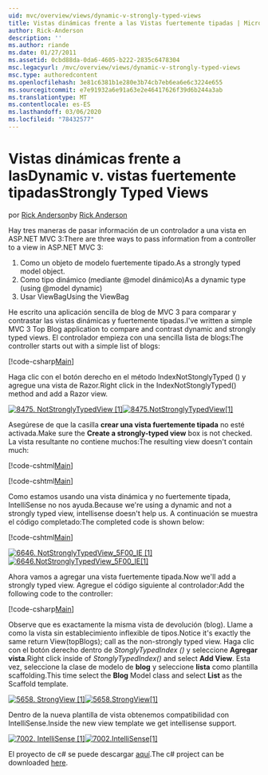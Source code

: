 ```yaml
---
uid: mvc/overview/views/dynamic-v-strongly-typed-views
title: Vistas dinámicas frente a las Vistas fuertemente tipadas | Microsoft Docs
author: Rick-Anderson
description: ''
ms.author: riande
ms.date: 01/27/2011
ms.assetid: 0cbd88da-0da6-4605-b222-2835c6478304
msc.legacyurl: /mvc/overview/views/dynamic-v-strongly-typed-views
msc.type: authoredcontent
ms.openlocfilehash: 3e81c6381b1e280e3b74cb7eb6ea6e6c3224e655
ms.sourcegitcommit: e7e91932a6e91a63e2e46417626f39d6b244a3ab
ms.translationtype: MT
ms.contentlocale: es-ES
ms.lasthandoff: 03/06/2020
ms.locfileid: "78432577"
---
```

# <a name="dynamic-v-strongly-typed-views"></a><span data-ttu-id="accf8-103">Vistas dinámicas frente a las</span><span class="sxs-lookup"><span data-stu-id="accf8-103">Dynamic v.</span></span> <span data-ttu-id="accf8-104">vistas fuertemente tipadas</span><span class="sxs-lookup"><span data-stu-id="accf8-104">Strongly Typed Views</span></span>

<span data-ttu-id="accf8-105">por [Rick Anderson](https://twitter.com/RickAndMSFT)</span><span class="sxs-lookup"><span data-stu-id="accf8-105">by [Rick Anderson](https://twitter.com/RickAndMSFT)</span></span>

<span data-ttu-id="accf8-106">Hay tres maneras de pasar información de un controlador a una vista en ASP.NET MVC 3:</span><span class="sxs-lookup"><span data-stu-id="accf8-106">There are three ways to pass information from a controller to a view in ASP.NET MVC 3:</span></span>

1. <span data-ttu-id="accf8-107">Como un objeto de modelo fuertemente tipado.</span><span class="sxs-lookup"><span data-stu-id="accf8-107">As a strongly typed model object.</span></span>
2. <span data-ttu-id="accf8-108">Como tipo dinámico (mediante @model dinámico)</span><span class="sxs-lookup"><span data-stu-id="accf8-108">As a dynamic type (using @model dynamic)</span></span>
3. <span data-ttu-id="accf8-109">Usar ViewBag</span><span class="sxs-lookup"><span data-stu-id="accf8-109">Using the ViewBag</span></span>

<span data-ttu-id="accf8-110">He escrito una aplicación sencilla de blog de MVC 3 para comparar y contrastar las vistas dinámicas y fuertemente tipadas.</span><span class="sxs-lookup"><span data-stu-id="accf8-110">I've written a simple MVC 3 Top Blog application to compare and contrast dynamic and strongly typed views.</span></span> <span data-ttu-id="accf8-111">El controlador empieza con una sencilla lista de blogs:</span><span class="sxs-lookup"><span data-stu-id="accf8-111">The controller starts out with a simple list of blogs:</span></span>

[!code-csharp[Main](dynamic-v-strongly-typed-views/samples/sample1.cs)]

<span data-ttu-id="accf8-112">Haga clic con el botón derecho en el método IndexNotStonglyTyped () y agregue una vista de Razor.</span><span class="sxs-lookup"><span data-stu-id="accf8-112">Right click in the IndexNotStonglyTyped() method and add a Razor view.</span></span>

<span data-ttu-id="accf8-113">[![8475. NotStronglyTypedView [1]](dynamic-v-strongly-typed-views/_static/image2.png)](dynamic-v-strongly-typed-views/_static/image1.png)</span><span class="sxs-lookup"><span data-stu-id="accf8-113">[![8475.NotStronglyTypedView[1]](dynamic-v-strongly-typed-views/_static/image2.png)](dynamic-v-strongly-typed-views/_static/image1.png)</span></span>

<span data-ttu-id="accf8-114">Asegúrese de que la casilla **crear una vista fuertemente tipada** no esté activada.</span><span class="sxs-lookup"><span data-stu-id="accf8-114">Make sure the **Create a strongly-typed view** box is not checked.</span></span> <span data-ttu-id="accf8-115">La vista resultante no contiene muchos:</span><span class="sxs-lookup"><span data-stu-id="accf8-115">The resulting view doesn't contain much:</span></span>

[!code-cshtml[Main](dynamic-v-strongly-typed-views/samples/sample2.cshtml)]

[!code-cshtml[Main](dynamic-v-strongly-typed-views/samples/sample3.cshtml)]

<span data-ttu-id="accf8-116">Como estamos usando una vista dinámica y no fuertemente tipada, IntelliSense no nos ayuda.</span><span class="sxs-lookup"><span data-stu-id="accf8-116">Because we're using a dynamic and not a strongly typed view, intellisense doesn't help us.</span></span> <span data-ttu-id="accf8-117">A continuación se muestra el código completado:</span><span class="sxs-lookup"><span data-stu-id="accf8-117">The completed code is shown below:</span></span>

[!code-cshtml[Main](dynamic-v-strongly-typed-views/samples/sample4.cshtml)]

<span data-ttu-id="accf8-118">[![6646. NotStronglyTypedView_5F00_IE [1]](dynamic-v-strongly-typed-views/_static/image4.png)](dynamic-v-strongly-typed-views/_static/image3.png)</span><span class="sxs-lookup"><span data-stu-id="accf8-118">[![6646.NotStronglyTypedView_5F00_IE[1]](dynamic-v-strongly-typed-views/_static/image4.png)](dynamic-v-strongly-typed-views/_static/image3.png)</span></span>

<span data-ttu-id="accf8-119">Ahora vamos a agregar una vista fuertemente tipada.</span><span class="sxs-lookup"><span data-stu-id="accf8-119">Now we'll add a strongly typed view.</span></span> <span data-ttu-id="accf8-120">Agregue el código siguiente al controlador:</span><span class="sxs-lookup"><span data-stu-id="accf8-120">Add the following code to the controller:</span></span>

[!code-csharp[Main](dynamic-v-strongly-typed-views/samples/sample5.cs)]

<span data-ttu-id="accf8-121">Observe que es exactamente la misma vista de devolución (blog). Llame a como la vista sin establecimiento inflexible de tipos.</span><span class="sxs-lookup"><span data-stu-id="accf8-121">Notice it's exactly the same return View(topBlogs); call as the non-strongly typed view.</span></span> <span data-ttu-id="accf8-122">Haga clic con el botón derecho dentro de *StonglyTypedIndex ()* y seleccione **Agregar vista**.</span><span class="sxs-lookup"><span data-stu-id="accf8-122">Right click inside of *StonglyTypedIndex()* and select **Add View**.</span></span> <span data-ttu-id="accf8-123">Esta vez, seleccione la clase de modelo de **blog** y seleccione **lista** como plantilla scaffolding.</span><span class="sxs-lookup"><span data-stu-id="accf8-123">This time select the **Blog** Model class and select **List** as the Scaffold template.</span></span>

<span data-ttu-id="accf8-124">[![5658. StrongView [1]](dynamic-v-strongly-typed-views/_static/image6.png)](dynamic-v-strongly-typed-views/_static/image5.png)</span><span class="sxs-lookup"><span data-stu-id="accf8-124">[![5658.StrongView[1]](dynamic-v-strongly-typed-views/_static/image6.png)](dynamic-v-strongly-typed-views/_static/image5.png)</span></span>

<span data-ttu-id="accf8-125">Dentro de la nueva plantilla de vista obtenemos compatibilidad con IntelliSense.</span><span class="sxs-lookup"><span data-stu-id="accf8-125">Inside the new view template we get intellisense support.</span></span>

<span data-ttu-id="accf8-126">[![7002. IntelliSense [1]](dynamic-v-strongly-typed-views/_static/image8.png)](dynamic-v-strongly-typed-views/_static/image7.png)</span><span class="sxs-lookup"><span data-stu-id="accf8-126">[![7002.IntelliSense[1]](dynamic-v-strongly-typed-views/_static/image8.png)](dynamic-v-strongly-typed-views/_static/image7.png)</span></span>

<span data-ttu-id="accf8-127">El proyecto de c# se puede descargar [aquí](https://blogs.msdn.com/cfs-file.ashx/__key/CommunityServer-Blogs-Components-WeblogFiles/00-00-01-11-73-SSMS/1817.Mvc3ViewDemo.zip).</span><span class="sxs-lookup"><span data-stu-id="accf8-127">The c# project can be downloaded [here](https://blogs.msdn.com/cfs-file.ashx/__key/CommunityServer-Blogs-Components-WeblogFiles/00-00-01-11-73-SSMS/1817.Mvc3ViewDemo.zip).</span></span>
